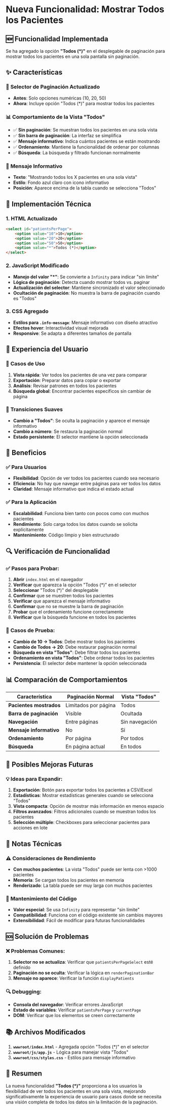 # Nueva Funcionalidad: Mostrar Todos los Pacientes

## 🆕 Funcionalidad Implementada

Se ha agregado la opción **"Todos (*)"** en el desplegable de paginación para mostrar todos los pacientes en una sola pantalla sin paginación.

## ✨ Características

### 🔽 **Selector de Paginación Actualizado**
- **Antes**: Solo opciones numéricas (10, 20, 50)
- **Ahora**: Incluye opción "Todos (*)" para mostrar todos los pacientes

### 📊 **Comportamiento de la Vista "Todos"**
- ✅ **Sin paginación**: Se muestran todos los pacientes en una sola vista
- ✅ **Sin barra de paginación**: La interfaz se simplifica
- ✅ **Mensaje informativo**: Indica cuántos pacientes se están mostrando
- ✅ **Ordenamiento**: Mantiene la funcionalidad de ordenar por columnas
- ✅ **Búsqueda**: La búsqueda y filtrado funcionan normalmente

### 💬 **Mensaje Informativo**
- **Texto**: "Mostrando todos los X pacientes en una sola vista"
- **Estilo**: Fondo azul claro con icono informativo
- **Posición**: Aparece encima de la tabla cuando se selecciona "Todos"

## 🔧 Implementación Técnica

### 1. **HTML Actualizado**
```html
<select id="patientsPerPage">
    <option value="10">10</option>
    <option value="20">20</option>
    <option value="50">50</option>
    <option value="*">Todos (*)</option>
</select>
```

### 2. **JavaScript Modificado**
- **Manejo del valor "*"**: Se convierte a `Infinity` para indicar "sin límite"
- **Lógica de paginación**: Detecta cuando mostrar todos vs. paginar
- **Actualización del selector**: Mantiene sincronizado el valor seleccionado
- **Ocultación de paginación**: No muestra la barra de paginación cuando es "Todos"

### 3. **CSS Agregado**
- **Estilos para `.info-message`**: Mensaje informativo con diseño atractivo
- **Efectos hover**: Interactividad visual mejorada
- **Responsive**: Se adapta a diferentes tamaños de pantalla

## 📱 Experiencia del Usuario

### 🎯 **Casos de Uso**
1. **Vista rápida**: Ver todos los pacientes de una vez para comparar
2. **Exportación**: Preparar datos para copiar o exportar
3. **Análisis**: Revisar patrones en todos los pacientes
4. **Búsqueda global**: Encontrar pacientes específicos sin cambiar de página

### 🔄 **Transiciones Suaves**
- **Cambio a "Todos"**: Se oculta la paginación y aparece el mensaje informativo
- **Cambio a número**: Se restaura la paginación normal
- **Estado persistente**: El selector mantiene la opción seleccionada

## 🚀 Beneficios

### ✅ **Para Usuarios**
- **Flexibilidad**: Opción de ver todos los pacientes cuando sea necesario
- **Eficiencia**: No hay que navegar entre páginas para ver todos los datos
- **Claridad**: Mensaje informativo que indica el estado actual

### ✅ **Para la Aplicación**
- **Escalabilidad**: Funciona bien tanto con pocos como con muchos pacientes
- **Rendimiento**: Solo carga todos los datos cuando se solicita explícitamente
- **Mantenimiento**: Código limpio y bien estructurado

## 🔍 Verificación de Funcionalidad

### ✅ **Pasos para Probar:**
1. **Abrir** `index.html` en el navegador
2. **Verificar** que aparezca la opción "Todos (*)" en el selector
3. **Seleccionar** "Todos (*)" del desplegable
4. **Confirmar** que se muestren todos los pacientes
5. **Verificar** que aparezca el mensaje informativo
6. **Confirmar** que no se muestre la barra de paginación
7. **Probar** que el ordenamiento funcione correctamente
8. **Verificar** que la búsqueda funcione en todos los pacientes

### 🧪 **Casos de Prueba:**
- **Cambio de 10 → Todos**: Debe mostrar todos los pacientes
- **Cambio de Todos → 20**: Debe restaurar paginación normal
- **Búsqueda en vista "Todos"**: Debe filtrar todos los pacientes
- **Ordenamiento en vista "Todos"**: Debe ordenar todos los pacientes
- **Persistencia**: El selector debe mantener la opción seleccionada

## 📊 Comparación de Comportamientos

| Característica | Paginación Normal | Vista "Todos" |
|----------------|-------------------|----------------|
| **Pacientes mostrados** | Limitados por página | Todos |
| **Barra de paginación** | Visible | Ocultada |
| **Navegación** | Entre páginas | Sin navegación |
| **Mensaje informativo** | No | Sí |
| **Ordenamiento** | Por página | Por todos |
| **Búsqueda** | En página actual | En todos |

## 🔮 Posibles Mejoras Futuras

### 💡 **Ideas para Expandir:**
1. **Exportación**: Botón para exportar todos los pacientes a CSV/Excel
2. **Estadísticas**: Mostrar estadísticas generales cuando se selecciona "Todos"
3. **Vista compacta**: Opción de mostrar más información en menos espacio
4. **Filtros avanzados**: Filtros adicionales cuando se muestran todos los pacientes
5. **Selección múltiple**: Checkboxes para seleccionar pacientes para acciones en lote

## 📝 Notas Técnicas

### ⚠️ **Consideraciones de Rendimiento**
- **Con muchos pacientes**: La vista "Todos" puede ser lenta con >1000 pacientes
- **Memoria**: Se cargan todos los pacientes en memoria
- **Renderizado**: La tabla puede ser muy larga con muchos pacientes

### 🔧 **Mantenimiento del Código**
- **Valor especial**: Se usa `Infinity` para representar "sin límite"
- **Compatibilidad**: Funciona con el código existente sin cambios mayores
- **Extensibilidad**: Fácil de modificar para futuras funcionalidades

## 🆘 Solución de Problemas

### ❌ **Problemas Comunes:**
1. **Selector no se actualiza**: Verificar que `patientsPerPageSelect` esté definido
2. **Paginación no se oculta**: Verificar la lógica en `renderPaginationBar`
3. **Mensaje no aparece**: Verificar la función `displayPatients`

### 🔍 **Debugging:**
- **Consola del navegador**: Verificar errores JavaScript
- **Estado de variables**: Verificar `patientsPerPage` y `currentPage`
- **DOM**: Verificar que los elementos se creen correctamente

## 📚 Archivos Modificados

1. **`wwwroot/index.html`** - Agregada opción "Todos (*)" en el selector
2. **`wwwroot/js/app.js`** - Lógica para manejar vista "Todos"
3. **`wwwroot/css/styles.css`** - Estilos para mensaje informativo

## 🎉 Resumen

La nueva funcionalidad **"Todos (*)"** proporciona a los usuarios la flexibilidad de ver todos los pacientes en una sola vista, mejorando significativamente la experiencia de usuario para casos donde se necesita una visión completa de todos los datos sin la limitación de la paginación.





















